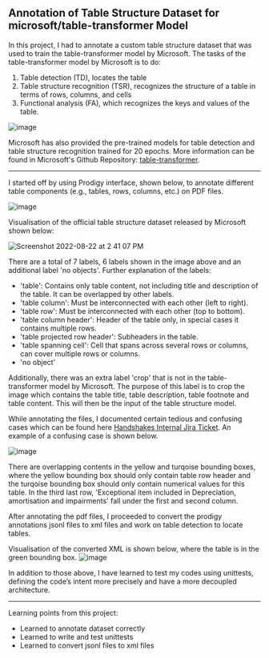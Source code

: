 ## Annotation of Table Structure Dataset for microsoft/table-transformer Model

In this project, I had to annotate a custom table structure dataset that was used to train the table-transformer model by Microsoft. The tasks of the table-transformer model by Microsoft is to do:  
  1. Table detection (TD), locates the table
  2. Table structure recognition (TSR), recognizes the structure of a table in terms of rows, columns, and cells
  3. Functional analysis (FA), which recognizes the keys and values of the table. 
 
![image](https://user-images.githubusercontent.com/107597583/193000041-1cfae44b-cfaa-4f36-8f38-6a464cdaebc4.png)

Microsoft has also provided the pre-trained models for table detection and table structure recognition trained for 20 epochs. More information can be found in Microsoft's Github Repository: [table-transformer](https://github.com/microsoft/table-transformer). 

---
I started off by using Prodigy interface, shown below, to annotate different table components (e.g., tables, rows, columns, etc.) on PDF files. 

![image](https://user-images.githubusercontent.com/107597583/192675101-f39bca5a-9fce-42aa-84a9-2b20b707f0ec.png)

Visualisation of the official table structure dataset released by Microsoft shown below:

![Screenshot 2022-08-22 at 2 41 07 PM](https://user-images.githubusercontent.com/107597583/192674214-f128e6cf-8ee7-4028-8e24-5a1f5df4f004.png)

There are a total of 7 labels, 6 labels shown in the image above and an additional label 'no objects'. 
Further explanation of the labels:
  - 'table': Contains only table content, not including title and description of the table. It can be overlapped by other labels. 
  - 'table column': Must be interconnected with each other (left to right).
  - 'table row': Must be interconnected with each other (top to bottom).
  - 'table column header': Header of the table only, in special cases it contains multiple rows.
  - 'table projected row header': Subheaders in the table. 
  - 'table spanning cell': Cell that spans across several rows or columns, can cover multiple rows or columns. 
  - 'no object'
   
Additionally, there was an extra label 'crop' that is not in the table-transformer model by Microsoft. The purpose of this label is to crop the image which  contains the table title, table description, table footnote and table content. This will then be the input of the table structure model. 

While annotating the files, I documented certain tedious and confusing cases which can be found here [Handshakes Internal Jira Ticket](https://handshakesbydc.atlassian.net/browse/AI-335). An example of a confusing case is shown below. 

![image](https://user-images.githubusercontent.com/107597583/193007211-3df74dd7-221e-4e68-b182-246027295f91.png)

There are overlapping contents in the yellow and turqoise bounding boxes, where the yellow bounding box should only contain table row header and the turqoise bounding box should only contain numerical values for this table. In the third last row, 'Exceptional item included in Depreciation, amortisation and impairments' fall under the first and second column. 

After annotating the pdf files, I proceeded to convert the prodigy annotations jsonl files to xml files and work on table detection to locate tables. 
 
Visualisation of the converted XML is shown below, where the table is in the green bounding box. 
![image](https://user-images.githubusercontent.com/107597583/192673497-a712a56b-d06e-400d-8379-9de73848e536.png)

In addition to those above, I have learned to test my codes using unittests, defining the code’s intent more precisely and have a more decoupled architecture. 

---
Learning points from this project: 
- Learned to annotate dataset correctly
- Learned to write and test unittests  
- Learned to convert jsonl files to xml files
